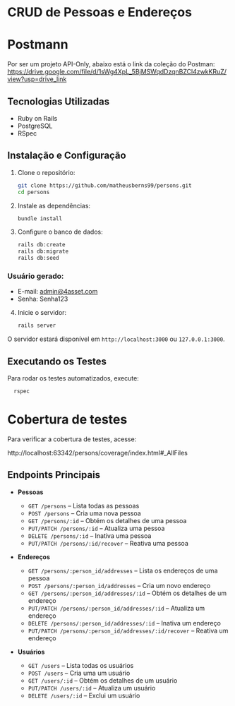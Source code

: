 # CRUD de Pessoas e Endereços

# Postmann
Por ser um projeto API-Only, abaixo está o link da coleção do Postman:
https://drive.google.com/file/d/1sWg4XpL_5BjMSWqdDzqnBZCl4zwkKRuZ/view?usp=drive_link

## Tecnologias Utilizadas

- Ruby on Rails
- PostgreSQL
- RSpec

## Instalação e Configuração

1. Clone o repositório:

   ```sh
   git clone https://github.com/matheusberns99/persons.git
   cd persons
   ```

2. Instale as dependências:

   ```sh
   bundle install
   ```

3. Configure o banco de dados:

   ```sh
   rails db:create 
   rails db:migrate
   rails db:seed
   ```
### Usuário gerado:

- E-mail: admin@4asset.com
- Senha: Senha123

4. Inicie o servidor:

   ```sh
   rails server
   ```

O servidor estará disponível em `http://localhost:3000` ou `127.0.0.1:3000`.

## Executando os Testes

Para rodar os testes automatizados, execute:

```sh
  rspec
```

# Cobertura de testes

Para verificar a cobertura de testes, acesse:

http://localhost:63342/persons/coverage/index.html#_AllFiles

## Endpoints Principais

- **Pessoas**
    - `GET /persons` – Lista todas as pessoas
    - `POST /persons` – Cria uma nova pessoa
    - `GET /persons/:id` – Obtém os detalhes de uma pessoa
    - `PUT/PATCH /persons/:id` – Atualiza uma pessoa
    - `DELETE /persons/:id` – Inativa uma pessoa
    - `PUT/PATCH /persons/:id/recover` – Reativa uma pessoa

- **Endereços**
    - `GET /persons/:person_id/addresses` – Lista os endereços de uma pessoa
    - `POST /persons/:person_id/addresses` – Cria um novo endereço
    - `GET /persons/:person_id/addresses/:id` – Obtém os detalhes de um endereço
    - `PUT/PATCH /persons/:person_id/addresses/:id` – Atualiza um endereço
    - `DELETE /persons/:person_id/addresses/:id` – Inativa um endereço
    - `PUT/PATCH /persons/:person_id/addresses/:id/recover` – Reativa um endereço

- **Usuários**
    - `GET /users` – Lista todas os usuários
    - `POST /users` – Cria uma um usuário
    - `GET /users/:id` – Obtém os detalhes de um usuário
    - `PUT/PATCH /users/:id` – Atualiza um usuário
    - `DELETE /users/:id` – Exclui um usuário